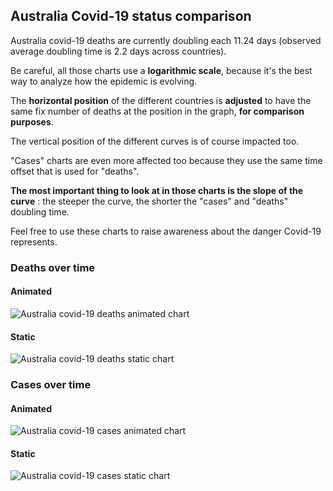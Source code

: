 ## Australia Covid-19 status comparison 

Australia covid-19 deaths are currently doubling each 11.24 days (observed average doubling time is 2.2 days across countries).



Be careful, all those charts use a **logarithmic scale**, because it's the best way to analyze how the epidemic is evolving.
 
The **horizontal position** of the different countries is **adjusted** to have the same fix number of deaths at the position in the graph, **for comparison purposes**.

The vertical position of the different curves is of course impacted too.

"Cases" charts are even more affected too because they use the same time offset that is used for "deaths".

**The most important thing to look at in those charts is the slope of the curve** : the steeper the curve, the shorter the "cases" and "deaths" doubling time.

Feel free to use these charts to raise awareness about the danger Covid-19 represents. 


 
### Deaths over time
 
#### Animated
![Australia covid-19 deaths animated chart](https://raw.githubusercontent.com/madlag/coronavirus_study/master/notebooks/graphs/2020-03-22/countries/Australia/2020-03-22_Australia_deaths.gif "Australia covid-19 deaths animated chart")   
 
#### Static
![Australia covid-19 deaths static chart](https://raw.githubusercontent.com/madlag/coronavirus_study/master/notebooks/graphs/2020-03-22/countries/Australia/2020-03-22_Australia_deaths.png "Australia covid-19 deaths static chart")   

 
### Cases over time
 
#### Animated
![Australia covid-19 cases animated chart](https://raw.githubusercontent.com/madlag/coronavirus_study/master/notebooks/graphs/2020-03-22/countries/Australia/2020-03-22_Australia_cases.gif "Australia covid-19 cases animated chart")   
 
#### Static
![Australia covid-19 cases static chart](https://raw.githubusercontent.com/madlag/coronavirus_study/master/notebooks/graphs/2020-03-22/countries/Australia/2020-03-22_Australia_cases.png "Australia covid-19 cases static chart")   

